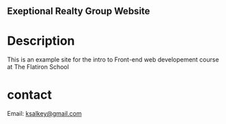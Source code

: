 Exeptional Realty Group Website
---

# Description

This is an example site for the intro to Front-end web developement course at The Flatiron School

# contact

Email: ksalkey@gmail.com
